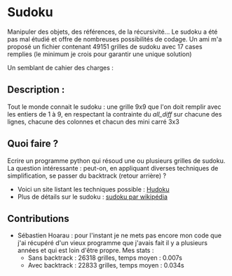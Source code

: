 # Sudoku

Manipuler des objets, des références, de la récursivité...
Le sudoku a été pas mal étudié et offre de nombreuses possibilités de codage. Un ami m'a proposé un fichier contenant 49151 grilles de sudoku avec 17 cases remplies (le minimum je crois pour garantir une unique solution)

Un semblant de cahier des charges :

## Description :

Tout le monde connait le sudoku : une grille 9x9 que l'on doit remplir avec les entiers de 1 à 9, en respectant la contrainte du *all_diff* sur chacune des lignes, chacune des colonnes et chacun des mini carré 3x3

## Quoi faire ?

Ecrire un programme python qui résoud une ou plusieurs grilles de sudoku. La question intéressante : peut-on, en appliquant diverses techniques de simplification, se passer du backtrack (retour arrière) ?

- Voici un site listant les techniques possible : [Hudoku](http://hodoku.sourceforge.net/en/techniques.php)
- Plus de détails sur le sudoku : [sudoku par wikipédia](https://fr.wikipedia.org/wiki/Sudoku)

## Contributions

- Sébastien Hoarau : pour l'instant je ne mets pas encore mon code que j'ai récupéré d'un vieux programme que j'avais fait il y a plusieurs années et qui est loin d'être propre. 
Mes stats : 
	- Sans backtrack : 26318 grilles, temps moyen : 0.007s
	- Avec backtrack : 22833 grilles, temps moyen : 0.034s
